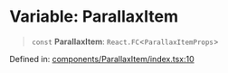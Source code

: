 # Variable: ParallaxItem

> `const` **ParallaxItem**: `React.FC`\<`ParallaxItemProps`\>

Defined in: [components/ParallaxItem/index.tsx:10](https://github.com/onyx-og/prismal-react/blob/c800194f7409ec5ee2985ddabc203568950fbd7d/packages/react/src/components/ParallaxItem/index.tsx#L10)
